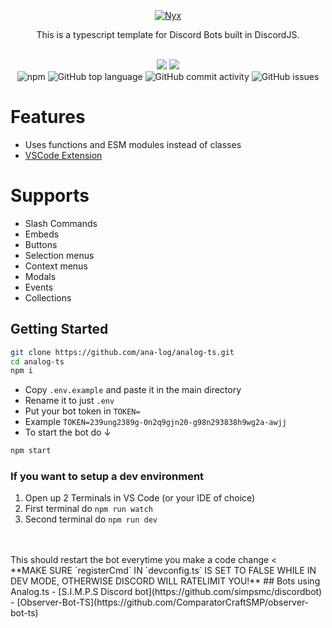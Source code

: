 <p align="center">
  <a href="#">
    <img alt="Nyx" src="https://cdn.discordapp.com/attachments/762378948566319136/1004125412261101650/analog_ts_logo.svg"/>
  </a>
</p>

<div align="center">
  
  This is a typescript template for Discord Bots built in DiscordJS.
  
  <br />
</div>
<div align="center">
  <img src="https://img.shields.io/badge/TypeScript-007ACC?style=for-the-badge&logo=typescript&logoColor=white">
  <img src="https://img.shields.io/badge/Prisma-3982CE?style=for-the-badge&logo=Prisma&logoColor=white">
  
</div>
<div align="center">
  <img alt="npm" src="https://img.shields.io/npm/v/discord.js?label=D.JS&style=flat-square">
  <img alt="GitHub top language" src="https://img.shields.io/github/languages/top/ana-log/analog-ts?style=flat-square">
  <img alt="GitHub commit activity" src="https://img.shields.io/github/commit-activity/w/ana-log/analog-ts?style=flat-square">
  <img alt="GitHub issues" src="https://img.shields.io/github/issues/ana-log/analog-ts?style=flat-square">
</div>

# Features
- Uses functions and ESM modules instead of classes
- [VSCode Extension](https://marketplace.visualstudio.com/items?itemName=BossDaily.analog-ts-snippets&ssr=false)

# Supports
- Slash Commands
- Embeds
- Buttons
- Selection menus
- Context menus
- Modals
- Events
- Collections



## Getting Started 

```sh
git clone https://github.com/ana-log/analog-ts.git
cd analog-ts
npm i
```
- Copy `.env.example` and paste it in the main directory
- Rename it to just `.env`
- Put your bot token in `TOKEN=` 
- Example `TOKEN=239ung2389g-0n2q9gjn20-g98n293838h9wg2a-awjj`
- To start the bot do ↓
```sh
npm start
```
### If you want to setup a dev environment 
1. Open up 2 Terminals in VS Code (or your IDE of choice)
2. First terminal do `npm run watch`
3. Second terminal do `npm run dev` 
<br>
<br>
This should restart the bot everytime you make a code change
<
<br>
**MAKE SURE `registerCmd` IN `devconfig.ts` IS SET TO FALSE WHILE IN DEV MODE, OTHERWISE DISCORD WILL RATELIMIT YOU!**
## Bots using Analog.ts
- [S.I.M.P.S Discord bot](https://github.com/simpsmc/discordbot)
- [Observer-Bot-TS](https://github.com/ComparatorCraftSMP/observer-bot-ts)